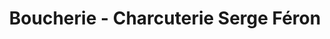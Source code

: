 ---
title: "Boucherie - Charcuterie Serge Féron"
url: /cherbourg-en-cotentin/boucherie-charcuterie-serge-feron/
shop: boucherie
---